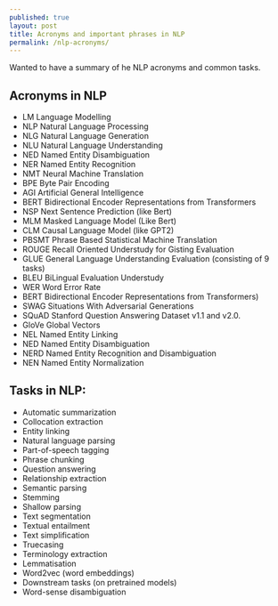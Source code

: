 ```yaml
---
published: true
layout: post
title: Acronyms and important phrases in NLP
permalink: /nlp-acronyms/
---
```

Wanted to have a summary of he NLP acronyms and common tasks.


## Acronyms in NLP

* LM Language Modelling
* NLP Natural Language Processing
* NLG Natural Language Generation 
* NLU Natural Language Understanding 
* NED Named Entity Disambiguation
* NER Named Entity Recognition
* NMT Neural Machine Translation 
* BPE Byte Pair Encoding 
* AGI Artificial General Intelligence 
* BERT Bidirectional Encoder Representations from Transformers
* NSP Next Sentence Prediction (like Bert)
* MLM Masked Language Model (Like Bert)
* CLM Causal Language Model (like GPT2)
* PBSMT Phrase Based Statistical Machine Translation
* ROUGE Recall Oriented Understudy for Gisting Evaluation
* GLUE General Language Understanding Evaluation (consisting of 9 tasks)
* BLEU BiLingual Evaluation Understudy
* WER Word Error Rate 
* BERT Bidirectional Encoder Representations from Transformers)
* SWAG Situations With Adversarial Generations
* SQuAD Stanford Question Answering Dataset v1.1 and v2.0.
* GloVe Global Vectors
* NEL Named Entity Linking
* NED Named Entity Disambiguation
* NERD Named Entity Recognition and Disambiguation
* NEN Named Entity Normalization

<!-- https://en.wikipedia.org/wiki/Category:Tasks_of_natural_language_processing -->

## Tasks in NLP:

* Automatic summarization
* Collocation extraction
* Entity linking
* Natural language parsing 
* Part-of-speech tagging
* Phrase chunking
* Question answering
* Relationship extraction
* Semantic parsing
* Stemming
* Shallow parsing
* Text segmentation
* Textual entailment
* Text simplification
* Truecasing
* Terminology extraction
* Lemmatisation
* Word2vec (word embeddings)
* Downstream tasks (on pretrained models)
* Word-sense disambiguation




<!-- https://en.wikipedia.org/wiki/Glossary_of_artificial_intelligence -->